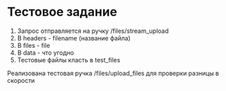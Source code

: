 # Тестовое задание


1. Запрос отправляется на ручку /files/stream_upload
2. В headers - filename (название файла)
3. В files - file
4. В data - что угодно
5. Тестовые файлы класть в test_files

Реализована тестовая ручка /files/upload_files для проверки разницы в скорости

